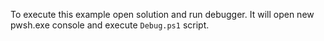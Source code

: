 To execute this example open solution and run debugger. It will open new pwsh.exe console and execute `Debug.ps1` script.